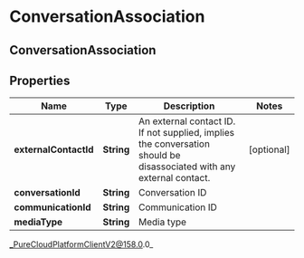 # ConversationAssociation

## ConversationAssociation

## Properties

|Name | Type | Description | Notes|
|------------ | ------------- | ------------- | -------------|
| **externalContactId** | **String** | An external contact ID.  If not supplied, implies the conversation should be disassociated with any external contact. | [optional] |
| **conversationId** | **String** | Conversation ID | |
| **communicationId** | **String** | Communication ID | |
| **mediaType** | **String** | Media type | |



_PureCloudPlatformClientV2@158.0.0_
